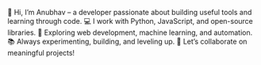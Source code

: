 👋 Hi, I’m Anubhav – a developer passionate about building useful tools and learning through code.
💻 I work with Python, JavaScript, and open-source libraries.
🚀 Exploring web development, machine learning, and automation.
📚 Always experimenting, building, and leveling up.
🌱 Let’s collaborate on meaningful projects!



<!---
anu24765/anu24765 is a ✨ special ✨ repository because its `README.md` (this file) appears on your GitHub profile.
You can click the Preview link to take a look at your changes.
--->
